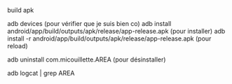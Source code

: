build apk

adb devices (pour vérifier que je suis bien co)
adb install android/app/build/outputs/apk/release/app-release.apk (pour installer)
adb install -r android/app/build/outputs/apk/release/app-release.apk (pour reload)

adb uninstall com.micouillette.AREA (pour désinstaller)

adb logcat | grep AREA